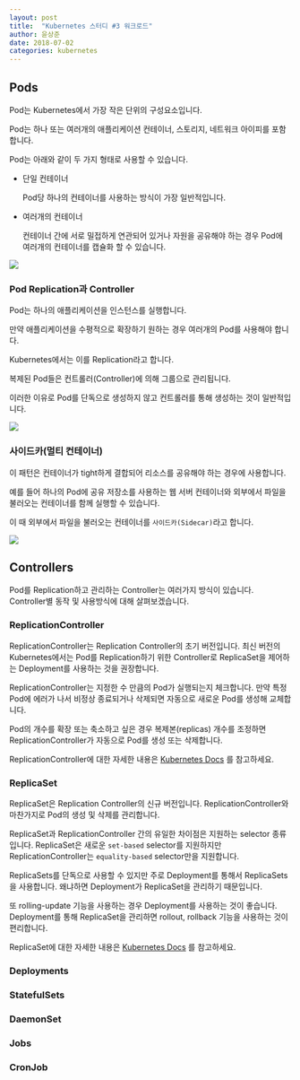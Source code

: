 ```yaml
---
layout: post
title:  "Kubernetes 스터디 #3 워크로드"
author: 윤상준
date: 2018-07-02
categories: kubernetes
---
```


## Pods

Pod는 Kubernetes에서 가장 작은 단위의 구성요소입니다.

Pod는 하나 또는 여러개의 애플리케이션 컨테이너, 스토리지, 네트워크 아이피를 포함합니다.

Pod는 아래와 같이 두 가지 형태로 사용할 수 있습니다.

- 단일 컨테이너

  Pod당 하나의 컨테이너를 사용하는 방식이 가장 일반적입니다.

- 여러개의 컨테이너

  컨테이너 간에 서로 밀접하게 연관되어 있거나 자원을 공유해야 하는 경우 Pod에 여러개의 컨테이너를 캡슐화 할 수 있습니다.

![](/blog/assets/images/kubernetes/kubernetes-workload-pod.png)

### Pod Replication과 Controller

Pod는 하나의 애플리케이션을 인스턴스를 실행합니다.

만약 애플리케이션을 수평적으로 확장하기 원하는 경우 여러개의 Pod를 사용해야 합니다.

Kubernetes에서는 이를 Replication라고 합니다.

복제된 Pod들은 컨트롤러(Controller)에 의해 그룹으로 관리됩니다.

이러한 이유로 Pod를 단독으로 생성하지 않고 컨트롤러를 통해 생성하는 것이 일반적입니다.

![](/blog/assets/images/kubernetes/kubernetes-workload-pod-replication-and-controller.png)

### 사이드카(멀티 컨테이너)

이 패턴은 컨테이너가 tight하게 결합되어 리소스를 공유해야 하는 경우에 사용합니다.

예를 들어 하나의 Pod에 공유 저장소를 사용하는 웹 서버 컨테이너와 외부에서 파일을 불러오는 컨테이너를 함께 실행할 수 있습니다.

이 때 외부에서 파일을 불러오는 컨테이너를 `사이드카(Sidecar)`라고 합니다.

![](/blog/assets/images/kubernetes/kubernetes-workload-pod-sidecar.png)

## Controllers

Pod를 Replication하고 관리하는 Controller는 여러가지 방식이 있습니다.
Controller별 동작 및 사용방식에 대해 살펴보겠습니다.

### ReplicationController

ReplicationController는 Replication Controller의 초기 버전입니다.
최신 버전의 Kubernetes에서는 Pod를 Replication하기 위한 Controller로 ReplicaSet을 제어하는 Deployment를 사용하는 것을 권장합니다.

ReplicationController는 지정한 수 만큼의 Pod가 실행되는지 체크합니다.
만약 특정 Pod에 에러가 나서 비정상 종료되거나 삭제되면 자동으로 새로운 Pod를 생성해 교체합니다.

Pod의 개수를 확장 또는 축소하고 싶은 경우 복제본(replicas) 개수를 조정하면 ReplicationController가 자동으로 Pod를 생성 또는 삭제합니다.

ReplicationController에 대한 자세한 내용은
[Kubernetes Docs](https://kubernetes.io/docs/concepts/workloads/controllers/replicationcontroller/)
를 참고하세요.

### ReplicaSet

ReplicaSet은 Replication Controller의 신규 버전입니다. ReplicationController와 마찬가지로 Pod의 생성 및 삭제를 관리합니다.

ReplicaSet과 ReplicationController 간의 유일한 차이점은 지원하는 selector 종류입니다.
ReplicaSet은 새로운 `set-based` selector를 지원하지만 ReplicationController는 `equality-based` selector만을 지원합니다.

ReplicaSets를 단독으로 사용할 수 있지만 주로 Deployment를 통해서 ReplicaSets을 사용합니다.
왜냐하면 Deployment가 ReplicaSet을 관리하기 때문입니다.

또 rolling-update 기능을 사용하는 경우 Deployment를 사용하는 것이 좋습니다.
Deployment를 통해 ReplicaSet을 관리하면 rollout, rollback 기능을 사용하는 것이 편리합니다.

ReplicaSet에 대한 자세한 내용은
[Kubernetes Docs](https://kubernetes.io/docs/concepts/workloads/controllers/replicaset/)
를 참고하세요.

### Deployments



### StatefulSets

### DaemonSet

### Jobs

### CronJob
